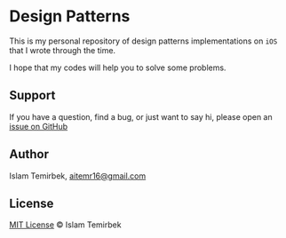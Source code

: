 # Design Patterns

This is my personal repository of design patterns implementations on `iOS` that I wrote through the time.

I hope that my codes will help you to solve some problems.

## Support

If you have a question, find a bug, or just want to say hi, please open an [issue on GitHub](https://github.com/aitemr/design-patterns/issues/new)

## Author

Islam Temirbek, aitemr16@gmail.com

## License

[MIT License](./LICENSE) © Islam Temirbek
